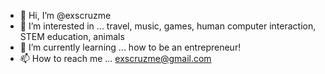 - 👋 Hi, I’m @exscruzme
- 👀 I’m interested in ... travel, music, games, human computer interaction, STEM education, animals
- 🌱 I’m currently learning ... how to be an entrepreneur!
- 📫 How to reach me ... exscruzme@gmail.com

<!---
exscruzme/exscruzme is a ✨ special ✨ repository because its `README.md` (this file) appears on your GitHub profile.
You can click the Preview link to take a look at your changes.
--->
